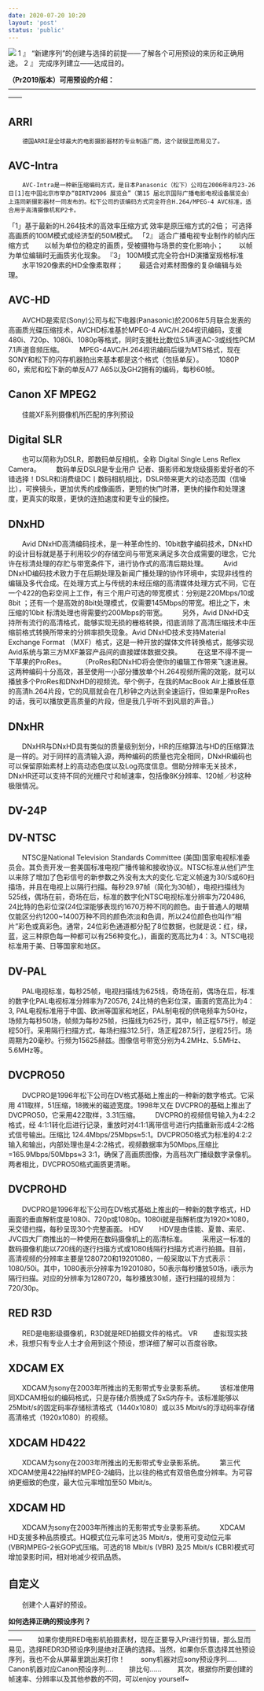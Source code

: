 ```yaml
---
date: 2020-07-20 10:20
layout: 'post'
status: 'public'
---
```

![](https://cc-prod.scene7.com/is/image/CCProdAuthor/dt_pr_riverflow3_660x495?$pjpeg$&jpegSize=200&wid=1120)
1 』 “新建序列”的创建与选择的前提——了解各个可用预设的来历和正确用途。
2 』 完成序列建立——达成目的。

**（Pr2019版本）可用预设的介绍：**
——————————————————————————————————————
## ARRI
        德国ARRI是全球最大的电影摄影器材的专业制造厂商，这个就很显而易见了。
## AVC-Intra
        AVC-Intra是一种新压缩编码方式，是日本Panasonic（松下）公司在2006年8月23-26日[1]在中国北京市举办“BIRTV2006 展览会”（第15 届北京国际广播电影电视设备展览会）上连同新摄影器材一同发布的。松下公司的该编码方式完全符合H.264/MPEG-4 AVC标准，适合用于高清摄像机和P2卡。
「1」基于最新的H.264技术的高效率压缩方式
效率是原压缩方式的2倍；
可选择高画质的100M模式或经济型的50M模式。
「2』 适合广播电视专业制作的帧内压缩方式
&emsp;&emsp;以帧为单位的稳定的画质，受被摄物与场景的变化影响小；
&emsp;&emsp;以帧为单位编辑时无画质劣化现象。
『3」 100M模式完全符合HD演播室规格标准
&emsp;&emsp;水平1920像素的HD全像素取样；
&emsp;&emsp;最适合对素材图像的复杂编辑与处理。
## AVC-HD
&emsp;&emsp;AVCHD是索尼(Sony)公司与松下电器(Panasonic)於2006年5月联合发表的高画质光碟压缩技术，AVCHD标准基於MPEG-4 AVC/H.264视讯编码，支援480i、720p、1080i、1080p等格式，同时支援杜比数位5.1声道AC-3或线性PCM 7.1声道音频压缩。
&emsp;&emsp;MPEG-4AVC/H.264视讯编码后缀为MTS格式，现在SONY和松下的闪存机器拍出来基本都是这个格式（包括单反）。
&emsp;&emsp;1080P 60，索尼和松下新的单反A77 A65以及GH2拥有的编码，每秒60帧。
## Canon XF MPEG2
&emsp;&emsp;佳能XF系列摄像机所匹配的序列预设
## Digital SLR
&emsp;&emsp;也可以简称为DSLR，即数码单反相机，全称 Digital Single Lens Reflex Camera。
&emsp;&emsp;数码单反DSLR是专业用户 记者、摄影师和发烧级摄影爱好者的不错选择！DSLR和消费级DC丨数码相机相比，DSLR带来更大的动态范围（信噪比），可换镜头，更加优秀的成像画质，更短的快门时滞，更快的操作和处理速度，更真实的取景，更快的连拍速度和更专业的操控。
## DNxHD
&emsp;&emsp;Avid DNxHD高清编码技术，是一种革命性的、10bit数字编码技术，DNxHD的设计目标就是基于利用较少的存储空间与带宽来满足多次合成需要的理念，它允许在标清处理的存贮与带宽条件下，进行协作式的高清后期处理。
&emsp;&emsp;Avid DNxHD编码技术致力于在后期处理及新闻广播处理的协作环境中，实现非线性的编辑及多代合成。在处理方式上与传统的未经压缩的高清媒体处理方式不同，它在一个422的色彩空间上工作，有三个用户可选的带宽模式：分别是220Mbps/10或8bit ；还有一个是高效的8bit处理模式，仅需要145Mbps的带宽。相比之下，未压缩的10bit 标清处理也得需要约200Mbps的带宽。
&emsp;&emsp;另外，Avid DNxHD支持所有流行的高清格式，能够实现无损的栅格转换，彻底消除了高清压缩技术中压缩前格式转换所带来的分辨率损失现象。Avid DNxHD技术支持Material Exchange Format （MXF）格式，这是一种开放的媒体文件转换格式，能够实现Avid系统与第三方MXF兼容产品间的直接媒体数据交换。
&emsp;&emsp;在这里不得不提一下苹果的ProRes。
&emsp;&emsp;（ProRes和DNxHD将会使你的编辑工作带来飞速进展。这两种编码十分高效，甚至使用一小部分播放单个H.264视频所需的效能，就可以播放多个ProRes和DNxHD的视频流。举个例子，在我的MacBook Air上播放任意的高清h.264片段，它的风扇就会在几秒钟之内达到全速运行，但如果是ProRes的话，我可以播放更高质量的片段，但是我几乎听不到风扇的声音。）
## DNxHR
&emsp;&emsp;DNxHR与DNxHD具有类似的质量级别划分，HR的压缩算法与HD的压缩算法是一样的。对于同样的高清输入源，两种编码的质量也完全相同，DNxHR编码也可以保留原始素材上的高动态色度以及Log亮度信息。借助分辨率无关技术，DNxHR还可以支持不同的光栅尺寸和帧速率，包括像8K分辨率、120帧／秒这种极限情况。
## DV-24P
## DV-NTSC
&emsp;&emsp;NTSC是National Television Standards Committee (美国)国家电视标准委员会。其负责开发一套美国标准电视广播传输和接收协议。NTSC标准从他们产生以来除了增加了色彩信号的新参数之外没有太大的变化.它定义帧速为30/S或60扫描场，并且在电视上以隔行扫描。每秒29.97帧（简化为30帧），电视扫描线为525线，偶场在前，奇场在后，标准的数字化NTSC电视标准分辨率为720486, 24比特的色彩位深(24位深能够表现约1670万种不同的颜色。由于普通人的眼睛仅能区分约1200~1400万种不同的颜色浓淡和色调，所以24位颜色也叫作“相片”彩色或真彩色。通常，24位彩色通道都分配了8位数据，也就是说：红，绿，蓝，这三种原色每一种都可以有256种变化。)，画面的宽高比为4：3。NTSC电视标准用于美、日等国家和地区。
## DV-PAL
&emsp;&emsp;PAL电视标准，每秒25帧，电视扫描线为625线，奇场在前，偶场在后，标准的数字化PAL电视标准分辨率为720576, 24比特的色彩位深，画面的宽高比为4：3, PAL电视标准用于中国、欧洲等国家和地区，PAL制电视的供电频率为50Hz，场频为每秒50场，帧频为每秒25帧，扫描线为625行，其中，帧正程575行，帧逆程50行。采用隔行扫描方式，每场扫描312.5行，场正程287.5行，逆程25行。场周期为20毫秒。行频为15625赫兹。图像信号带宽分别为4.2MHz、5.5MHz、5.6MHz等。
## DVCPRO50
&emsp;&emsp;DVCPRO是1996年松下公司在DV格式基础上推出的一种新的数字格式。它采用 411取样，51压缩，18微米的磁迹宽度。1998年又在 DVCPRO的基础上推出了DVCPRO50，它采用422取样，3.31压缩。
&emsp;&emsp;DVCPRO的视频信号输入为4∶2∶2格式，经 4∶1∶1转化后进行记录，重放时对4∶1∶1离带信号进行内插重新形成4∶2∶2格式信号输出。压缩比 124.4Mbps/25Mbps≈5∶1。DVCPRO50格式为标准的4∶2∶2输入和输出，内部处理也是4∶2∶2格式，视频数据率为50Mbps,压缩比=165.9Mbps/50Mbps≈3 3∶1，确保了高画质图像，为高档次广播级数字录像机。两者相比，DVCPRO50格式画质更清晰。
## DVCPROHD
&emsp;&emsp;DVCPRO是1996年松下公司在DV格式基础上推出的一种新的数字格式，HD画面的垂直解析度是1080i、720p或1080p。1080i就是指解析度为1920×1080，采交错扫描，每秒呈现30个完整画面。
 HDV
&emsp;&emsp;HDV是由佳能、夏普、索尼、JVC四大厂商推出的一种使用在数码摄像机上的高清标准。
&emsp;&emsp;采用这一标准的数码摄像机能以720线的逐行扫描方式或1080线隔行扫描方式进行拍摄。目前，高清视频的分辨率主要是1280720和19201080，一般采取以下方式表示：1080/50i。其中，1080表示分辨率为19201080，50表示每秒播放50场，i表示为隔行扫描。对应的分辨率为1280720，每秒播放30帧，逐行扫描的视频为：720/30p。
## RED R3D
&emsp;&emsp;RED是电影级摄像机，R3D就是RED拍摄文件的格式。
 VR
&emsp;&emsp;虚拟现实技术，我想只有专业人士才会用到这个预设，想详细了解可以百度谷歌。
## XDCAM EX
&emsp;&emsp;XDCAM为sony在2003年所推出的无影带式专业录影系统。
&emsp;&emsp;该标准使用同XDCAM相似的编码格式，只是存储介质换成了SxS内存卡。该标准能够以25Mbit/s的固定码率存储标清格式（1440x1080）或以35 Mbit/s的浮动码率存储高清格式（1920x1080）的视频。
## XDCAM HD422
&emsp;&emsp;XDCAM为sony在2003年所推出的无影带式专业录影系统。
&emsp;&emsp;第三代XDCAM使用422抽样的MPEG-2编码，比以往的格式有双倍色度分辨率。为可容纳更细致的色度，最大位元率增加至50 Mbit/s。
## XDCAM HD
&emsp;&emsp;XDCAM为sony在2003年所推出的无影带式专业录影系统。
&emsp;&emsp;XDCAM HD支援多种品质模式。HQ模式位元率可达35 Mbit/s，使用可变动位元率 (VBR)MPEG-2长GOP式压缩。可选的18 Mbit/s (VBR) 及25 Mbit/s (CBR)模式可增加录影时间，相对地减少视讯品质。
## 自定义
&emsp;&emsp;创建个人喜好的预设。

**如何选择正确的预设序列？**
——————————————————————————————————————
&emsp;&emsp;如果你使用RED电影机拍摄素材，现在正要导入Pr进行剪辑，那么显而易见，选择REDR3D预设序列是绝对正确的选择。当然，如果你乐意选择其他预设序列，我也不会从屏幕里跳出来打你！
&emsp;&emsp;sony机器对应sony预设序列.....
&emsp;&emsp;Canon机器对应Canon预设序列....
&emsp;&emsp;排比句......
&emsp;&emsp;其次，根据你所要创建的帧速率、分辨率以及其他参数的不同，可以enjoy yourself~